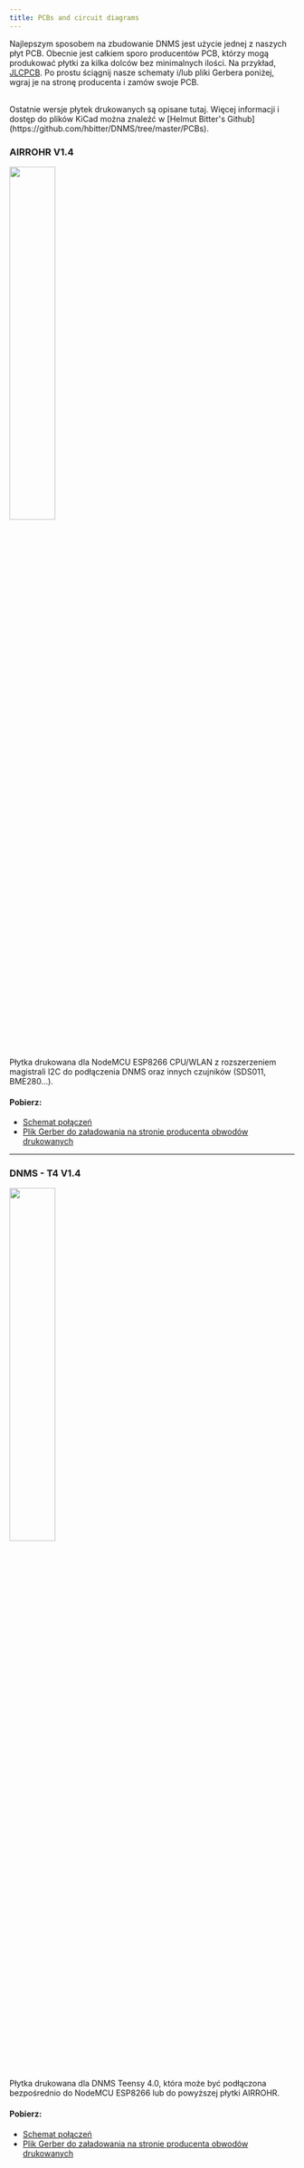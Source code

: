 ```yaml
---
title: PCBs and circuit diagrams
---
```


Najlepszym sposobem na zbudowanie DNMS jest użycie jednej z naszych płyt PCB.
Obecnie jest całkiem sporo producentów PCB, którzy mogą produkować płytki za kilka dolców bez minimalnych ilości. Na przykład, [JLCPCB](https://jlcpcb.com//).
Po prostu ściągnij nasze schematy i/lub pliki Gerbera poniżej, wgraj je na stronę producenta i zamów swoje PCB. 

<br>
Ostatnie wersje płytek drukowanych są opisane tutaj. Więcej informacji i dostęp do plików KiCad można znaleźć w [Helmut Bitter's Github](https://github.com/hbitter/DNMS/tree/master/PCBs). 

### AIRROHR V1.4
<img src="../docs/dnms/airrohr-PCB.jpg" style="display: block; width:40%;margin: 1em 0" loading="lazy"/>
Płytka drukowana dla NodeMCU ESP8266 CPU/WLAN z rozszerzeniem magistrali I2C do podłączenia DNMS oraz innych czujników (SDS011, BME280...).


#### Pobierz:
* [Schemat połączeń](../docs/dnms/airrohr-PCB-circuit-diagram.pdf)
* [Plik Gerber do załadowania na stronie producenta obwodów drukowanych](../docs/dnms/airrohr-PCB-circuit-diagram-gerber.zip)

---

### DNMS - T4 V1.4
<img src="../docs/dnms/dnms-noise-measuring-teensy-4.jpg" style="display: block;width:40%; margin: 1em 0" loading="lazy"/>
Płytka drukowana dla DNMS Teensy 4.0, która może być podłączona bezpośrednio do NodeMCU ESP8266 lub do powyższej płytki AIRROHR.


#### Pobierz:
* [Schemat połączeń](../docs/dnms/dnms-noise-measuring-teensy-40-circuit-diagram.pdf)
* [Plik Gerber do załadowania na stronie producenta obwodów drukowanych](../docs/dnms/dnms-noise-measuring-teensy-40-circuit-gerber.zip)

